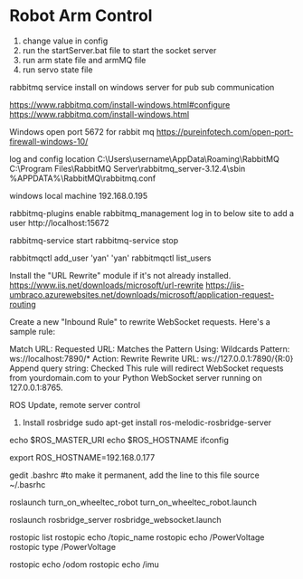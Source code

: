 # Robot Arm Control

1. change value in config
2. run the startServer.bat file to start the socket server
3. run arm state file and armMQ file
4. run servo state file


rabbitmq service install on windows server for pub sub communication

https://www.rabbitmq.com/install-windows.html#configure
https://www.rabbitmq.com/install-windows.html

Windows open port 5672 for rabbit mq 
https://pureinfotech.com/open-port-firewall-windows-10/

log and config location
C:\Users\username\AppData\Roaming\RabbitMQ
C:\Program Files\RabbitMQ Server\rabbitmq_server-3.12.4\sbin
%APPDATA%\RabbitMQ\rabbitmq.conf

windows local machine 192.168.0.195

rabbitmq-plugins enable rabbitmq_management
log in to below site to add a user 
http://localhost:15672

rabbitmq-service start
rabbitmq-service stop


rabbitmqctl add_user 'yan' 'yan'
rabbitmqctl list_users

Install the "URL Rewrite" module if it's not already installed.
https://www.iis.net/downloads/microsoft/url-rewrite
https://iis-umbraco.azurewebsites.net/downloads/microsoft/application-request-routing

Create a new "Inbound Rule" to rewrite WebSocket requests. Here's a sample rule:

Match URL: Requested URL: Matches the Pattern
Using: Wildcards
Pattern: ws://localhost:7890/*
Action: Rewrite
Rewrite URL: ws://127.0.0.1:7890/{R:0}
Append query string: Checked
This rule will redirect WebSocket requests from yourdomain.com to your Python WebSocket server running on 127.0.0.1:8765.




ROS Update, remote server control

1. Install rosbridge
sudo apt-get install ros-melodic-rosbridge-server

echo $ROS_MASTER_URI
echo $ROS_HOSTNAME
ifconfig

export ROS_HOSTNAME=192.168.0.177

gedit .bashrc
#to make it permanent, add the line to this file
source ~/.basrhc

roslaunch turn_on_wheeltec_robot turn_on_wheeltec_robot.launch

roslaunch rosbridge_server rosbridge_websocket.launch

rostopic list
rostopic echo /topic_name
rostopic echo /PowerVoltage
rostopic type /PowerVoltage

rostopic echo /odom
rostopic echo /imu